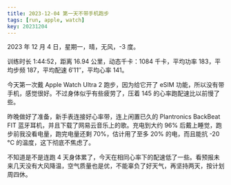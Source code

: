 ```yaml
---
title: 2023-12-04 第一天不带手机跑步
tags: [run, apple, watch]
key: 20231204
---
```


2023 年 12 月 4 日，星期一，晴，无风，-3 度。

训练时长 1:44:52，距离 16.94 公里，动态千卡：1084 千卡，平均功率 183，平均步频 187，平均配速 6&prime;11&prime;&prime;，平均心率 141。

今天第一次戴 Apple Watch Ultra 2 跑步，因为给它开了 eSIM 功能，所以没有带手机，感觉很好。不过身体似乎有些疲劳了，压着 145 的心率跑配速比以前慢了些。

<!--more-->

昨晚做好了准备，新手表连接好心率带，连上闲置已久的 Plantronics BackBeat FIT 蓝牙耳机，并且下载了网易云音乐上的歌。充电到大约 96% 后戴上睡觉，跑步前我没看电量，跑完电量还剩 70%，估计用了至多 20% 的电，而且能抗 -20 &deg;C 的温度，这下彻底不焦虑了。

不知道是不是连跑 4 天身体累了，今天在相同心率下的配速低了一些。看预报未来几天没有大风降温，空气质量也是优，不能辜负了好天气，再坚持两天，按计划周四休。

<div class="strava-embed-placeholder" data-embed-type="activity" data-embed-id="10324845449"></div><script src="https://strava-embeds.com/embed.js"></script>
